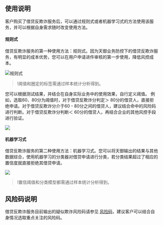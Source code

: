 ## 使用说明
客户购买了借贷反欺诈服务后，可以通过规则式或者机器学习式的方法使用该服务，并可以根据自身需求随时改变使用方法。
#### 规则式
借贷反欺诈服务的第一种使用方法：规则式。因为天御业务防控下的借贷反欺诈服务，有明显的成本优势，您可以在用户申请进件审核的第一步使用，降低风控成本。

![规则式](https://main.qcloudimg.com/raw/4ee79e1b2f902ba32cf9b88248381b98.png)
>!阈值和圈定的标签需通过样本统计分析得到。

您可以根据测试结果，并结合在自身实际业务中的使用效果，自行定义阈值。 例如，选取60、80分为阈值时，对于借贷反欺诈分判定＞ 80分的借贷人，直接拒绝申请。对于借贷反欺诈分介于60 - 80分之间的借贷人，建议结合命中的风险码进行判断。对于借贷反欺诈分判断＜ 60分的借贷人，再结合企业的其他风控手段进行验证。

![](https://main.qcloudimg.com/raw/fc69de305eb74feafd92464d146c5881.png)
#### 机器学习式
借贷反欺诈服务的第二种使用方法：机器学习式。您可以将天御输出的结果与其他数据综合，使用机器学习的分类器对借贷申请进行分类，若分类结果超过了相应的置信度就直接拒绝其借贷申请。

![](https://main.qcloudimg.com/raw/9e613dc0a4c939090ab370ea80fe3999.png)
>!置信阈值和分类模型都需通过样本统计分析得到。

## 风险码说明
借贷反欺诈服务目前输出的疑似欺诈风险码请参见 [风险码](https://cloud.tencent.com/document/product/668/14278)，建议客户可以结合自身情况选取重点关注的风险码。






